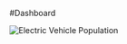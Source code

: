 #Dashboard

![Electric Vehicle Population](https://github.com/tariqulismail/Power-BI/assets/31131723/4c531384-b811-4d66-975d-59a2e11290b0)
